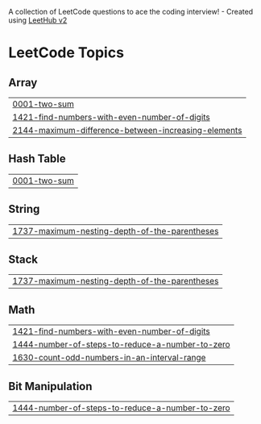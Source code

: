 A collection of LeetCode questions to ace the coding interview! - Created using [LeetHub v2](https://github.com/arunbhardwaj/LeetHub-2.0)
<!---LeetCode Topics Start-->
# LeetCode Topics
## Array
|  |
| ------- |
| [0001-two-sum](https://github.com/irshadsulathni/leetcode/tree/master/0001-two-sum) |
| [1421-find-numbers-with-even-number-of-digits](https://github.com/irshadsulathni/leetcode/tree/master/1421-find-numbers-with-even-number-of-digits) |
| [2144-maximum-difference-between-increasing-elements](https://github.com/irshadsulathni/leetcode/tree/master/2144-maximum-difference-between-increasing-elements) |
## Hash Table
|  |
| ------- |
| [0001-two-sum](https://github.com/irshadsulathni/leetcode/tree/master/0001-two-sum) |
## String
|  |
| ------- |
| [1737-maximum-nesting-depth-of-the-parentheses](https://github.com/irshadsulathni/leetcode/tree/master/1737-maximum-nesting-depth-of-the-parentheses) |
## Stack
|  |
| ------- |
| [1737-maximum-nesting-depth-of-the-parentheses](https://github.com/irshadsulathni/leetcode/tree/master/1737-maximum-nesting-depth-of-the-parentheses) |
## Math
|  |
| ------- |
| [1421-find-numbers-with-even-number-of-digits](https://github.com/irshadsulathni/leetcode/tree/master/1421-find-numbers-with-even-number-of-digits) |
| [1444-number-of-steps-to-reduce-a-number-to-zero](https://github.com/irshadsulathni/leetcode/tree/master/1444-number-of-steps-to-reduce-a-number-to-zero) |
| [1630-count-odd-numbers-in-an-interval-range](https://github.com/irshadsulathni/leetcode/tree/master/1630-count-odd-numbers-in-an-interval-range) |
## Bit Manipulation
|  |
| ------- |
| [1444-number-of-steps-to-reduce-a-number-to-zero](https://github.com/irshadsulathni/leetcode/tree/master/1444-number-of-steps-to-reduce-a-number-to-zero) |
<!---LeetCode Topics End-->